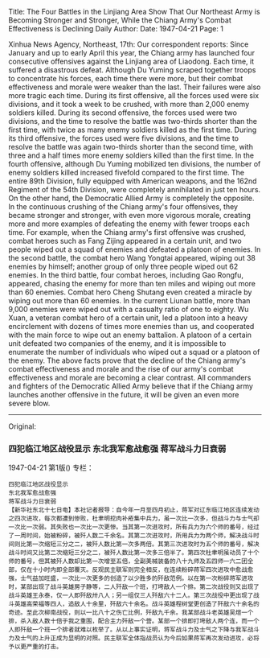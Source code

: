 Title: The Four Battles in the Linjiang Area Show That Our Northeast Army is Becoming Stronger and Stronger, While the Chiang Army's Combat Effectiveness is Declining Daily
Author:
Date: 1947-04-21
Page: 1

Xinhua News Agency, Northeast, 17th: Our correspondent reports: Since January and up to early April this year, the Chiang army has launched four consecutive offensives against the Linjiang area of ​​Liaodong. Each time, it suffered a disastrous defeat. Although Du Yuming scraped together troops to concentrate his forces, each time there were more, but their combat effectiveness and morale were weaker than the last. Their failures were also more tragic each time. During its first offensive, all the forces used were six divisions, and it took a week to be crushed, with more than 2,000 enemy soldiers killed. During its second offensive, the forces used were two divisions, and the time to resolve the battle was two-thirds shorter than the first time, with twice as many enemy soldiers killed as the first time. During its third offensive, the forces used were five divisions, and the time to resolve the battle was again two-thirds shorter than the second time, with three and a half times more enemy soldiers killed than the first time. In the fourth offensive, although Du Yuming mobilized ten divisions, the number of enemy soldiers killed increased fivefold compared to the first time. The entire 89th Division, fully equipped with American weapons, and the 162nd Regiment of the 54th Division, were completely annihilated in just ten hours. On the other hand, the Democratic Allied Army is completely the opposite. In the continuous crushing of the Chiang army's four offensives, they became stronger and stronger, with even more vigorous morale, creating more and more examples of defeating the enemy with fewer troops each time. For example, when the Chiang army's first offensive was crushed, combat heroes such as Fang Zijing appeared in a certain unit, and two people wiped out a squad of enemies and defeated a platoon of enemies. In the second battle, the combat hero Wang Yongtai appeared, wiping out 38 enemies by himself; another group of only three people wiped out 62 enemies. In the third battle, four combat heroes, including Gao Rongfu, appeared, chasing the enemy for more than ten miles and wiping out more than 60 enemies. Combat hero Cheng Shutang even created a miracle by wiping out more than 60 enemies. In the current Liunan battle, more than 9,000 enemies were wiped out with a casualty ratio of one to eighty. Wu Xuan, a veteran combat hero of a certain unit, led a platoon into a heavy encirclement with dozens of times more enemies than us, and cooperated with the main force to wipe out an enemy battalion. A platoon of a certain unit defeated two companies of the enemy, and it is impossible to enumerate the number of individuals who wiped out a squad or a platoon of the enemy. The above facts prove that the decline of the Chiang army's combat effectiveness and morale and the rise of our army's combat effectiveness and morale are becoming a clear contrast. All commanders and fighters of the Democratic Allied Army believe that if the Chiang army launches another offensive in the future, it will be given an even more severe blow.



<hr /> 

Original: 


### 四犯临江地区战役显示  东北我军愈战愈强  蒋军战斗力日衰弱

1947-04-21
第1版()
专栏：

    四犯临江地区战役显示
    东北我军愈战愈强
    蒋军战斗力日衰弱
    【新华社东北十七日电】本社记者报导：自今年一月至四月初止，蒋军对辽东临江地区连续发动之四次进攻，每次都遭到惨败，杜聿明挖肉补疮集中兵力，虽一次比一次多，但战斗力与士气却一次比一次弱。其失败也一次比一次更惨。当其第一次进攻时，所有兵力为六个师的番号，经过了一周时间，始被粉碎，被歼人数二千余名。其第二次进攻时，所用兵力为两个师，解决战斗时间则比第一次缩短三分之二，被歼人数比第一次多两倍。其第三次进攻时为五个师的番号，解决战斗时间又比第二次缩短三分之二，被歼人数比第一次多三倍半了。第四次杜聿明虽动员了十个师的番号，但其被歼人数却比第一次增至五倍，全副美械装备的八十九师及五四师一六二团全部，仅在十小时内即全部覆灭。反观民主联军则完全相反，在连续粉碎蒋军四次进攻中愈战愈强，士气益加旺盛，一次比一次更多的创造了以少胜多的歼敌范例。以在第一次粉碎蒋军进攻时，某部出现了战斗英雄房子静等，二人歼敌一个班，打垮敌人一个排。第二次战役则又出现了战斗英雄王永泰，仅一人即歼敌卅八人；另一组仅三人歼敌六十二人。第三次战役中更出现了战斗英雄高荣福等四人，追敌人十余里，歼敌六十余名。战斗英雄程树堂更创造了歼敌六十余名的奇迹。至此次柳南战役，则以一比八十之伤亡比例，歼敌九千余。我某部战斗老英雄吴煊一个排，杀入敌人数十倍于我之重围，配合主力歼敌一个营。某部一个排即打垮敌人两个连，而一个人即歼敌一个班一个排者就难以枚举了。从以上事实证明，蒋军战斗力及士气之下降与我军战斗力及士气的上升正成为显明的对照。民主联军全体指战员认为今后如果蒋军再次发动进攻，必将予以更严重的打击。
